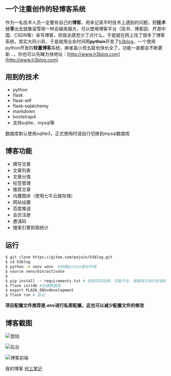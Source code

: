 ## 一个注重创作的轻博客系统

作为一名技术人员一定要有自己的**博客**，用来记录平时技术上遇到的问题，把**技术分享**出去就像滚雪球一样会越來越大，可以使用博客平台（简书、博客园、开源中国、CSDN等）来写博客，但我总感觉少了点什么，于是就在网上找了很多了博客系统，其实大同小异，于是就用业余时间用**python**开发了[h3blog](http://www.h3blog.com)，一个使用python开发的**轻量博客**系统，麻雀虽小但五脏也快长全了，功能一直都会不断更新...，你也可以先睹为快地址：[http://www.h3blog.com](http://www.h3blog.com)

## 用到的技术

- python
- flask
- flask-wtf
- flask-sqlalchemy
- markdown
- bootstrap4
- 支持sqlite、mysql等

数据库默认使用sqlite3，正式使用时请自行切换到mysql数据库

## 博客功能

- 撰写文章
- 文章列表
- 文章分类
- 标签管理
- 推荐文章
- 内置图床（使用七牛云做存储）
- 网站设置
- 百度推送
- 会员注册
- 邀请码
- 搜索引擎抓取统计

## 运行

```bash
$ git clone https://gitee.com/pojoin/h3blog.git
$ cd h3blog
$ python -m venv venv  #创建python虚拟环境
$ source venv/bin/activate
$ 
$ pip install -r requirements.txt # 安装项目依赖，可能不全，根据提示自行安装即可
$ flask initdb #创建数据库
$ export FLASK_ENV=development
$ flask run # 启动
```

**项目配置文件推荐是.env进行私密配置，这也可以减少配置文件的修改**

## 博客截图

![登陆](https://images.gitee.com/uploads/images/2020/0306/141924_e000ec0d_120583.png "Screenshot_2020-03-06 博客登陆.png")

![后台](https://images.gitee.com/uploads/images/2020/0324/220021_2b898c10_120583.png "Screenshot_2020-03-24 何三笔记.png")

![博客前端](https://images.gitee.com/uploads/images/2020/0306/141709_72e17390_120583.png "Screenshot_2020-03-06 何三笔记-一个通过python实现赚钱的技术博客.png")

我的博客 [何三笔记](http://www.h3blog.com)

